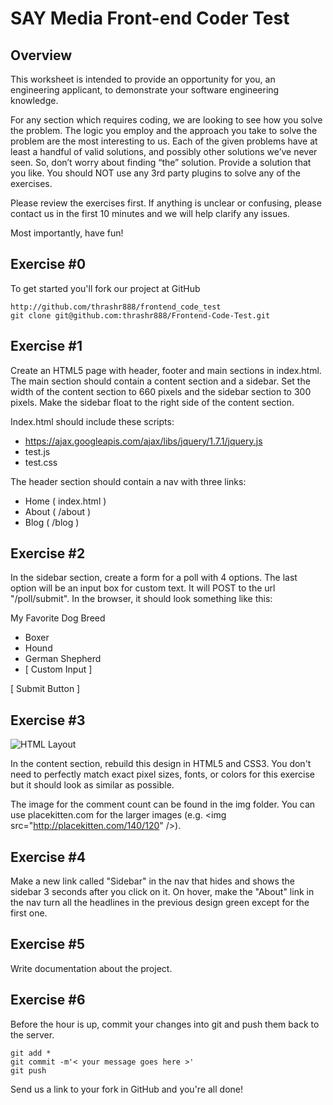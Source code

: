 SAY Media Front-end Coder Test
==============================

Overview
--------

This worksheet is intended to provide an opportunity for you, an engineering applicant, to demonstrate your software engineering knowledge.

For any section which requires coding, we are looking to see how you solve the problem. The logic you employ and the approach you take to solve the problem are the most interesting to us. Each of the given problems have at least a handful of valid solutions, and possibly other solutions weʼve never seen. So, donʼt worry about finding “the” solution. Provide a solution that you like. You should NOT use any 3rd party plugins to solve any of the exercises.

Please review the exercises first. If anything is unclear or confusing, please contact us in the first 10 minutes and we will help clarify any issues.

Most importantly, have fun! 

Exercise #0
-----------
To get started you'll fork our project at GitHub

    http://github.com/thrashr888/frontend_code_test
    git clone git@github.com:thrashr888/Frontend-Code-Test.git

Exercise #1
-----------
Create an HTML5 page with header, footer and main sections in index.html. The main section should contain a content section and a sidebar. Set the width of the content section to 660 pixels and the sidebar section to 300 pixels. Make the sidebar float to the right side of the content section.

Index.html should include these scripts:

- https://ajax.googleapis.com/ajax/libs/jquery/1.7.1/jquery.js
- test.js
- test.css

The header section should contain a nav with three links:

- Home ( index.html )
- About ( /about )
- Blog ( /blog )

Exercise #2
-----------
In the sidebar section, create a form for a poll with 4 options. The last option will be an input box for custom text. It will POST to the url "/poll/submit". In the browser, it should look something like this:

My Favorite Dog Breed

* Boxer
* Hound
* German Shepherd
* [ Custom Input ]

[ Submit Button ]

Exercise #3
-----------
![HTML Layout](https://img.skitch.com/20120202-tr4cd1p4r7r24tehqy3hx4xcrx.jpg "HTML Layout")

In the content section, rebuild this design in HTML5 and CSS3. You don't need to perfectly match exact pixel sizes, fonts, or colors for this exercise but it should look as similar as possible.

The image for the comment count can be found in the img folder. You can use placekitten.com for the larger images (e.g. &lt;img src=&quot;http://placekitten.com/140/120&quot; /&gt;).

Exercise #4
-----------
Make a new link called "Sidebar" in the nav that hides and shows the sidebar 3 seconds after you click on it. On hover, make the "About" link in the nav turn all the headlines in the previous design green except for the first one.

Exercise #5
-----------
Write documentation about the project.

Exercise #6
-----------
Before the hour is up, commit your changes into git and push them back to the server.

    git add *
    git commit -m'< your message goes here >'
    git push

Send us a link to your fork in GitHub and you're all done!
